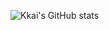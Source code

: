 ![Kkai's GitHub stats](https://github-readme-stats.vercel.app/api?username=Kkaiyuanwg&show_icons=true&theme=transparent)
